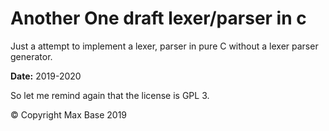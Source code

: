 # Another One draft lexer/parser in c

Just a attempt to implement a lexer, parser in pure C without a lexer parser generator.

**Date:** 2019-2020

So let me remind again that the license is GPL 3.

© Copyright Max Base 2019

